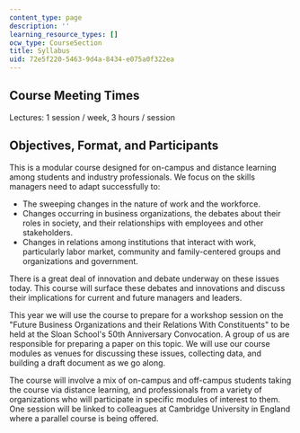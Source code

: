 ```yaml
---
content_type: page
description: ''
learning_resource_types: []
ocw_type: CourseSection
title: Syllabus
uid: 72e5f220-5463-9d4a-8434-e075a0f322ea
---
```


Course Meeting Times
--------------------

Lectures: 1 session / week, 3 hours / session

Objectives, Format, and Participants
------------------------------------

This is a modular course designed for on-campus and distance learning among students and industry professionals. We focus on the skills managers need to adapt successfully to:

*   The sweeping changes in the nature of work and the workforce.
*   Changes occurring in business organizations, the debates about their roles in society, and their relationships with employees and other stakeholders.
*   Changes in relations among institutions that interact with work, particularly labor market, community and family-centered groups and organizations and government.

There is a great deal of innovation and debate underway on these issues today. This course will surface these debates and innovations and discuss their implications for current and future managers and leaders.

This year we will use the course to prepare for a workshop session on the "Future Business Organizations and their Relations With Constituents" to be held at the Sloan School's 50th Anniversary Convocation. A group of us are responsible for preparing a paper on this topic. We will use our course modules as venues for discussing these issues, collecting data, and building a draft document as we go along.

The course will involve a mix of on-campus and off-campus students taking the course via distance learning, and professionals from a variety of organizations who will participate in specific modules of interest to them. One session will be linked to colleagues at Cambridge University in England where a parallel course is being offered.